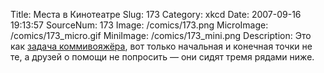 Title: Места в Кинотеатре 
Slug: 173 
Category: xkcd 
Date: 2007-09-16 19:13:57 
SourceNum: 173 
Image: /comics/173.png 
MicroImage: /comics/173_micro.gif 
MiniImage: /comics/173_mini.png 
Description: Это как <a href="http://ru.wikipedia.org/wiki/%D0%97%D0%B0%D0%B4%D0%B0%D1%87%D0%B0_%D0%BA%D0%BE%D0%BC%D0%BC%D0%B8%D0%B2%D0%BE%D1%8F%D0%B6%D1%91%D1%80%D0%B0">задача коммивояжёра</a>, вот только начальная и конечная точки не те, а друзей о помощи не попросить — они сидят тремя рядами ниже. 

